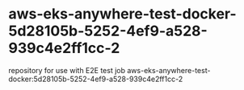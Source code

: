 # aws-eks-anywhere-test-docker-5d28105b-5252-4ef9-a528-939c4e2ff1cc-2
repository for use with E2E test job aws-eks-anywhere-test-docker:5d28105b-5252-4ef9-a528-939c4e2ff1cc-2
